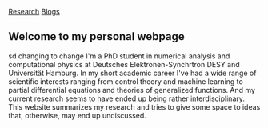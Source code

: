 [Research](research.md) [Blogs](blog.md)
## Welcome to my personal webpage
   sd changing to change
I'm a PhD student in numerical analysis and computational physics at Deutsches Elektronen-Synchrtron DESY and Universität Hamburg. In my short academic career I've had a wide range of scientific interests ranging from control theory and machine learning to partial differential equations and theories of generalized functions. And my current research seems to have ended up being rather interdisciplinary. This website summarizes my research and tries to give some space to ideas that, otherwise, may end up undiscussed. 
